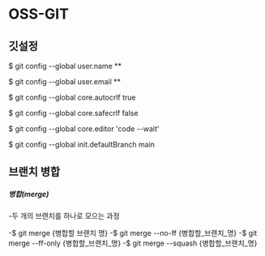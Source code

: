 # OSS-GIT

## 깃설정

$ git config --global user.name **

$ git config --global user.email **

$ git config --global core.autocrlf true 

$ git config --global core.safecrlf false 

$ git config --global core.editor 'code --wait' 

$ git config --global init.defaultBranch main 

## 브랜치 병합
##### 병합(merge)
-두 개의 브랜치를 하나로 모으는 과정

-$ git merge {병합할 브랜치 명}
-$ git merge --no-ff {병합할_브랜치_명}
-$ git merge --ff-only {병합할_브랜치_명}
-$ git merge --squash {병합할_브랜치_명}
